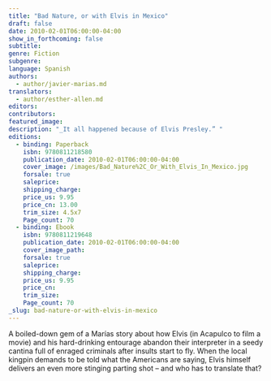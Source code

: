 ```yaml
---
title: "Bad Nature, or with Elvis in Mexico"
draft: false
date: 2010-02-01T06:00:00-04:00
show_in_forthcoming: false
subtitle:
genre: Fiction
subgenre:
language: Spanish
authors:
  - author/javier-marias.md
translators:
  - author/esther-allen.md
editors:
contributors:
featured_image:
description: "_It all happened because of Elvis Presley.” "
editions:
  - binding: Paperback
    isbn: 9780811218580
    publication_date: 2010-02-01T06:00:00-04:00
    cover_image: /images/Bad_Nature%2C_Or_With_Elvis_In_Mexico.jpg
    forsale: true
    saleprice:
    shipping_charge:
    price_us: 9.95
    price_cn: 13.00
    trim_size: 4.5x7
    Page_count: 70
  - binding: Ebook
    isbn: 9780811219648
    publication_date: 2010-02-01T06:00:00-04:00
    cover_image_path:
    forsale: true
    saleprice:
    shipping_charge:
    price_us: 9.95
    price_cn:
    trim_size:
    Page_count: 70
_slug: bad-nature-or-with-elvis-in-mexico
---
```


A boiled-down gem of a Marías story about how Elvis (in Acapulco to film a movie) and his hard-drinking entourage abandon their interpreter in a seedy cantina full of enraged criminals after insults start to fly. When the local kingpin demands to be told what the Americans are saying, Elvis himself delivers an even more stinging parting shot – and who has to translate that?

